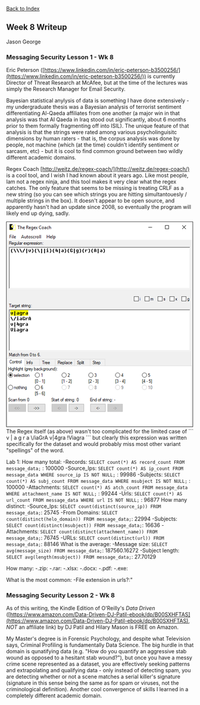 [Back to Index](https://jaegermeiste.github.io/DefenseAgainstTheDarkArts/)

## Week 8 Writeup

Jason George

### Messaging Security Lesson 1 - Wk 8

Eric Peterson ([https://www.linkedin.com/in/eric-peterson-b3500256/](https://www.linkedin.com/in/eric-peterson-b3500256/)) is currently Director of Threat Research at McAfee, but at the time of the lectures was simply the Research Manager for Email Security.

Bayesian statistical anylysis of data is something I have done extensively - my undergraduate thesis was a Bayesian analysis of terrorist sentiment differentiating Al-Qaeda affiliates from one another (a major win in that analysis was that Al Qaeda in Iraq stood out significantly, about 6 months prior to them formally fragmenting off into ISIL). The unique feature of that analysis is that the strings were rated among various psycholinguisitc dimensions by human raters - that is, the corpus analysis was done by people, not machine (which (at the time) couldn't identify sentiment or sarcasm, etc) - but it is cool to find common ground between two wildly different academic domains.

Regex Coach [http://weitz.de/regex-coach/](http://weitz.de/regex-coach/) is a cool tool, and I wish I had known about it years ago. Like most people, Iam not a regex ninja, and this tool makes it very clear what the regex catches. The only feature that seems to be missing is treating CRLF as a new string (so you can see which strings you are hitting simultantouesly / multiple strings in the box). It doesn't appear to be open source, and apparently hasn't had an update since 2008, so eventually the program will likely end up dying, sadly.

<img src="RegexCoachViagra.PNG" alt="">
The Regex itself (as above) wasn't too complicated for the limited case of
```
v | a g r a
\/iaGrA
v|4gra
!Viagra
```
but clearly this expression was written specifically for the dataset and would probably miss most other variant "spellings" of the word. 

Lab 1:
How many total:
-Records: ```SELECT count(*) AS record_count FROM message_data;``` : 100000
-Source_Ips: ```SELECT count(*) AS ip_count FROM message_data WHERE source_ip IS NOT NULL;``` : 99986
-Subjects: ```SELECT count(*) AS subj_count FROM message_data WHERE msubject IS NOT NULL;``` : 100000
-Attachments: ```SELECT count(*) AS atch_count FROM message_data WHERE attachment_name IS NOT NULL;``` : 99244
-Urls: ```SELECT count(*) AS url_count FROM message_data WHERE url IS NOT NULL;``` : 96877
How many distinct:
-Source_Ips: ```SELECT count(distinct(source_ip)) FROM message_data;```: 25745
-From Domains: ```SELECT count(distinct(helo_domain)) FROM message_data;```: 22994
-Subjects: ```SELECT count(distinct(msubject)) FROM message_data;```: 16636
-Attachments: ```SELECT count(distinct(attachment_name)) FROM message_data;```: 76745
-URLs: ```SELECT count(distinct(url)) FROM message_data;```: 88146
What is the average:
-Message size: ```SELECT avg(message_size) FROM message_data;```: 187560.16272
-Subject length: ```SELECT avg(length(msubject)) FROM message_data;```: 27.70129

How many:
-.zip:
-.rar:
-.xlsx:
-.docx:
-.pdf:
-.exe:

What is the most common:
-File extension in urls?:" 


### Messaging Security Lesson 2 - Wk 8

As of this writing, the Kindle Edition of O'Reilly's *Data Driven* ([https://www.amazon.com/Data-Driven-DJ-Patil-ebook/dp/B00SXHFTAS](https://www.amazon.com/Data-Driven-DJ-Patil-ebook/dp/B00SXHFTAS), *_NOT_* an affiliate link) by DJ Patil and Hilary Mason is FREE on Amazon.

My Master's degree is in Forensic Psychology, and despite what Television says, Criminal Profiling is fundamentally Data Science. The big hurdle in that domain is qunatifying data (e.g. "How do you quantify an aggressive stab wound as opposed to a hesitant stab wound?"), but once you have a messy crime scene represented as a dataset, you are effectively seeking patterns and extrapolating and qualifying data - only instead of detecting spam, you are detecting whether or not a scene matches a serial killer's signature (signature in this sense being the same as for spam or viruses, not the criminological definition). Another cool convergence of skills I learned in a completely different academic domain.
